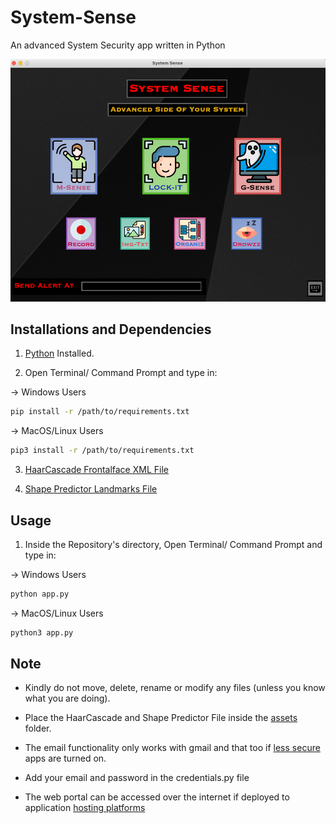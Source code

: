 # System-Sense
An advanced System Security app written in Python

![](/ScreenShots/screenshot.png)

## Installations and Dependencies

1. [Python](https://www.python.org) Installed.

2. Open Terminal/ Command Prompt and type in:

-> Windows Users

```bash
pip install -r /path/to/requirements.txt
```

-> MacOS/Linux Users

```bash
pip3 install -r /path/to/requirements.txt
```

3. [HaarCascade Frontalface XML File](https://github.com/opencv/opencv/blob/master/data/haarcascades/haarcascade_frontalface_default.xml)

4. [Shape Predictor Landmarks File](https://github.com/AKSHAYUBHAT/TensorFace/blob/master/openface/models/dlib/shape_predictor_68_face_landmarks.dat)

## Usage

1. Inside the Repository's directory, Open Terminal/ Command Prompt and type in:

-> Windows Users

```bash
python app.py
```

-> MacOS/Linux Users

```bash
python3 app.py
```
## Note

- Kindly do not move, delete, rename or modify any files (unless you know what you are doing).

- Place the HaarCascade and Shape Predictor File inside the [assets](/assets/) folder.

- The email functionality only works with gmail and that too if [less secure](https://myaccount.google.com/lesssecureapps) apps are turned on.

- Add your email and password in the credentials.py file

- The web portal can be accessed over the internet if deployed to application [hosting platforms](https://www.g2.com/categories/cloud-platform-as-a-service-paas)
